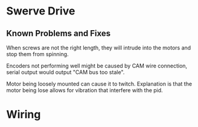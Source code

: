 # Swerve Drive 

## Known Problems and Fixes

When screws are not the right length, they will intrude into the motors and stop them from spinning.

Encoders not performing well might be caused by CAM wire connection, serial output would output "CAM bus too stale". 
               
Motor being loosely mounted can cause it to twitch. Explanation is that the motor being lose allows for vibration that
interfere with the pid.   

# Wiring
